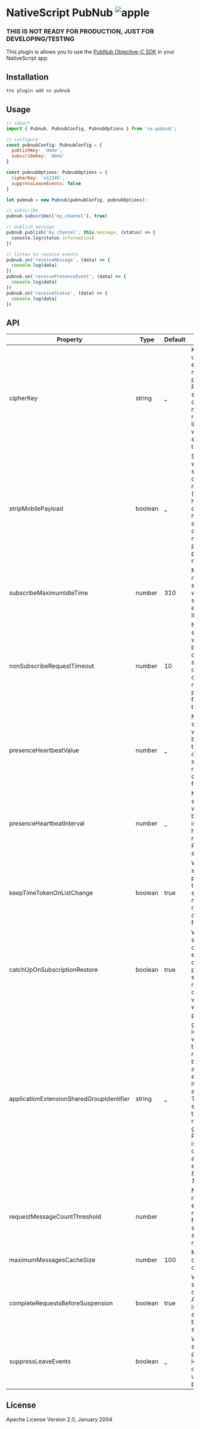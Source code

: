 # NativeScript PubNub ![apple](https://cdn3.iconfinder.com/data/icons/picons-social/57/16-apple-32.png)

### THIS IS NOT READY FOR PRODUCTION, JUST FOR DEVELOPING/TESTING

This plugin is allows you to use the [PubNub Objective-C SDK](https://www.pubnub.com/docs/ios-objective-c/pubnub-objective-c-sdk) in your NativeScript app.

## Installation

```javascript
tns plugin add ns-pubnub
```

## Usage

```javascript
// import
import { Pubnub, PubnubConfig, PubnubOptions } from 'ns-pubnub';

// configure
const pubnubConfig: PubnubConfig = {
  publishKey: 'demo',
  subscribeKey: 'demo'
}

const pubnubOptions: PubnubOptions = {
  cipherKey: 'a12345',
  suppressLeaveEvents: false
}

let pubnub = new Pubnub(pubnubConfig, pubnubOptions);

// subscribe
pubnub.subscribe(['my_channel'], true)

// publish message
pubnub.publish('my_channel', this.message, (status) => {
  conosle.log(status.information)
})

// listen to receive events
pubnub.on('receiveMessage', (data) => {
  console.log(data)
})
pubnub.on('receivePresenceEvent', (data) => {
  console.log(data)
})
pubnub.on('receiveStatus', (data) => {
  console.log(data)
})
```

## API

| Property | Type | Default | Description |
| --- | --- | --- | --- |
| cipherKey | string | _ | Key which is used to encrypt messages pushed to PubNub service and decrypt messages received from live feeds on which client subscribed at this moment. |
| stripMobilePayload | boolean | _ | Stores whether client should strip out received messages (real-time and history) from data which has been appended by client (like mobile payload for push notifications). |
| subscribeMaximumIdleTime | number | 310 | Maximum number of seconds which client should wait for events from live feed. |
| nonSubscribeRequestTimeout | number | 10 | Number of seconds which is used by client during non-subscription operations to check whether response potentially failed with timeout or not. |
| presenceHeartbeatValue | number | _ | Number of seconds which is used by server to track whether client still subscribed on remote data objects live feed or not. |
| presenceHeartbeatInterval | number | _ | Number of seconds which is used by client to issue heartbeat requests to PubNub service. |
| keepTimeTokenOnListChange | boolean | true | Whether client should keep previous time token when subscribe on new set of remote data objects live feeds. |
| catchUpOnSubscriptionRestore | boolean | true | Whether client should try to catch up for events which occurred on previously subscribed remote data objects feed while client was off-line. |
| applicationExtensionSharedGroupIdentifier | string | _ | Reference on group identifier which is used to share request cache between application extension and it's containing application. This property should be set to valid registered group only if PubNub client is used inside of application's extension (iOS 8.0+, macOS 10.10+). |
| requestMessageCountThreshold | number |  | Number of maximum expected messages from PubNub service in single response. |
| maximumMessagesCacheSize | number | 100 | Messages de-duplication cache size |
| completeRequestsBeforeSuspension | boolean | true | Whether client should try complete all API call which is done before application will be completely suspended. |
| suppressLeaveEvents | boolean | _ | Whether client shouldn't send presence leave events during unsubscription process. |

## License

Apache License Version 2.0, January 2004
